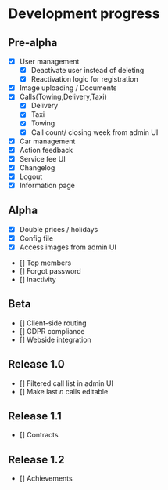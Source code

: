 # Development progress
## Pre-alpha 
- [x] User management
	- [x] Deactivate user instead of deleting
	- [x] Reactivation logic for registration
- [x] Image uploading / Documents
- [x] Calls(Towing,Delivery,Taxi)
	- [x] Delivery
	- [x] Taxi
	- [x] Towing
	- [x] Call count/ closing week from admin UI
- [x] Car management
- [x] Action feedback
- [x] Service fee UI
- [x] Changelog
- [x] Logout
- [x] Information page
## Alpha
- [x] Double prices / holidays
- [x] Config file
- [x] Access images from admin UI
- [] Top members
- [] Forgot password
- [] Inactivity
## Beta
- [] Client-side routing
- [] GDPR compliance 
- [] Webside integration
## Release 1.0
- [] Filtered call list in admin UI
- [] Make last *n* calls editable
## Release 1.1
- [] Contracts
## Release 1.2
- [] Achievements

